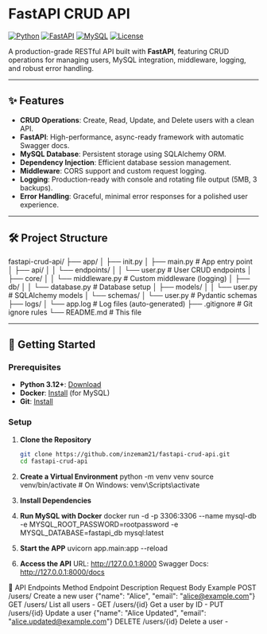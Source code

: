 # FastAPI CRUD API

[![Python](https://img.shields.io/badge/Python-3.12-blue.svg)](https://www.python.org/)
[![FastAPI](https://img.shields.io/badge/FastAPI-0.110.0-teal.svg)](https://fastapi.tiangolo.com/)
[![MySQL](https://img.shields.io/badge/MySQL-8.0-orange.svg)](https://www.mysql.com/)
[![License](https://img.shields.io/badge/License-MIT-green.svg)](LICENSE)

A production-grade RESTful API built with **FastAPI**, featuring CRUD operations for managing users, MySQL integration, middleware, logging, and robust error handling.

---

## ✨ Features

- **CRUD Operations**: Create, Read, Update, and Delete users with a clean API.
- **FastAPI**: High-performance, async-ready framework with automatic Swagger docs.
- **MySQL Database**: Persistent storage using SQLAlchemy ORM.
- **Dependency Injection**: Efficient database session management.
- **Middleware**: CORS support and custom request logging.
- **Logging**: Production-ready with console and rotating file output (5MB, 3 backups).
- **Error Handling**: Graceful, minimal error responses for a polished user experience.

---

## 🛠️ Project Structure
fastapi-crud-api/
├── app/
│   ├── init.py
│   ├── main.py              # App entry point
│   ├── api/
│   │   └── endpoints/
│   │       └── user.py      # User CRUD endpoints
│   ├── core/
│   │   └── middleware.py    # Custom middleware (logging)
│   ├── db/
│   │   └── database.py      # Database setup
│   ├── models/
│   │   └── user.py          # SQLAlchemy models
│   └── schemas/
│       └── user.py          # Pydantic schemas
├── logs/
│   └── app.log              # Log files (auto-generated)
├── .gitignore               # Git ignore rules
└── README.md                # This file


---

## 🚀 Getting Started

### Prerequisites
- **Python 3.12+**: [Download](https://www.python.org/downloads/)
- **Docker**: [Install](https://www.docker.com/get-started) (for MySQL)
- **Git**: [Install](https://git-scm.com/)

### Setup

1. **Clone the Repository**
   ```bash
   git clone https://github.com/inzemam21/fastapi-crud-api.git
   cd fastapi-crud-api

2. **Create a Virtual Environment**
python -m venv venv
source venv/bin/activate  # On Windows: venv\Scripts\activate

3. **Install Dependencies**

4. **Run MySQL with Docker**
docker run -d -p 3306:3306 --name mysql-db -e MYSQL_ROOT_PASSWORD=rootpassword -e MYSQL_DATABASE=fastapi_db mysql:latest

5. **Start the APP**
uvicorn app.main:app --reload

6. **Access the API**
URL: http://127.0.0.1:8000
Swagger Docs: http://127.0.0.1:8000/docs

📖 API Endpoints
Method	Endpoint	 Description	Request Body Example
POST	/users/	Create a new user	{"name": "Alice", "email": "alice@example.com"}
GET	/users/	List all users	-
GET	/users/{id}	Get a user by ID	-
PUT	/users/{id}	Update a user	{"name": "Alice Updated", "email": "alice.updated@example.com"}
DELETE	/users/{id}	Delete a user	-